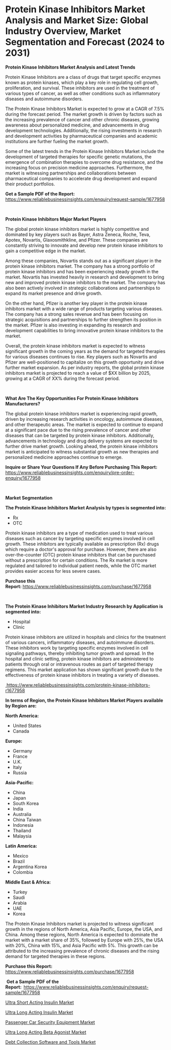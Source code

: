 <p><h1>Protein Kinase Inhibitors Market Analysis and Market Size: Global Industry Overview, Market Segmentation and Forecast (2024 to 2031)</h1></p><p><strong>Protein Kinase Inhibitors Market Analysis and Latest Trends</strong></p>
<p><p>Protein Kinase Inhibitors are a class of drugs that target specific enzymes known as protein kinases, which play a key role in regulating cell growth, proliferation, and survival. These inhibitors are used in the treatment of various types of cancer, as well as other conditions such as inflammatory diseases and autoimmune disorders.</p><p>The Protein Kinase Inhibitors Market is expected to grow at a CAGR of 7.5% during the forecast period. The market growth is driven by factors such as the increasing prevalence of cancer and other chronic diseases, growing awareness about personalized medicine, and advancements in drug development technologies. Additionally, the rising investments in research and development activities by pharmaceutical companies and academic institutions are further fueling the market growth.</p><p>Some of the latest trends in the Protein Kinase Inhibitors Market include the development of targeted therapies for specific genetic mutations, the emergence of combination therapies to overcome drug resistance, and the increasing focus on precision medicine approaches. Furthermore, the market is witnessing partnerships and collaborations between pharmaceutical companies to accelerate drug development and expand their product portfolios.</p></p>
<p><strong>Get a Sample PDF of the Report:&nbsp;</strong> <a href="https://www.reliablebusinessinsights.com/enquiry/request-sample/1677958">https://www.reliablebusinessinsights.com/enquiry/request-sample/1677958</a></p>
<p>&nbsp;</p>
<p><strong>Protein Kinase Inhibitors Major Market Players</strong></p>
<p><p>The global protein kinase inhibitors market is highly competitive and dominated by key players such as Bayer, Astra Zeneca, Roche, Teva, Apotex, Novartis, Glaxosmithkline, and Pfizer. These companies are constantly striving to innovate and develop new protein kinase inhibitors to gain a competitive edge in the market.</p><p>Among these companies, Novartis stands out as a significant player in the protein kinase inhibitors market. The company has a strong portfolio of protein kinase inhibitors and has been experiencing steady growth in the market. Novartis has invested heavily in research and development to bring new and improved protein kinase inhibitors to the market. The company has also been actively involved in strategic collaborations and partnerships to expand its market presence and drive growth.</p><p>On the other hand, Pfizer is another key player in the protein kinase inhibitors market with a wide range of products targeting various diseases. The company has a strong sales revenue and has been focusing on strategic acquisitions and partnerships to further strengthen its position in the market. Pfizer is also investing in expanding its research and development capabilities to bring innovative protein kinase inhibitors to the market.</p><p>Overall, the protein kinase inhibitors market is expected to witness significant growth in the coming years as the demand for targeted therapies for various diseases continues to rise. Key players such as Novartis and Pfizer are well-positioned to capitalize on this growth opportunity and drive further market expansion. As per industry reports, the global protein kinase inhibitors market is projected to reach a value of $XX billion by 2025, growing at a CAGR of XX% during the forecast period.</p></p>
<p>&nbsp;</p>
<p><strong>What Are The Key Opportunities For Protein Kinase Inhibitors Manufacturers?</strong></p>
<p><p>The global protein kinase inhibitors market is experiencing rapid growth, driven by increasing research activities in oncology, autoimmune diseases, and other therapeutic areas. The market is expected to continue to expand at a significant pace due to the rising prevalence of cancer and other diseases that can be targeted by protein kinase inhibitors. Additionally, advancements in technology and drug delivery systems are expected to further drive market growth. Looking ahead, the protein kinase inhibitors market is anticipated to witness substantial growth as new therapies and personalized medicine approaches continue to emerge.</p></p>
<p><strong>Inquire or Share Your Questions If Any Before Purchasing This Report:</strong> <a href="https://www.reliablebusinessinsights.com/enquiry/pre-order-enquiry/1677958">https://www.reliablebusinessinsights.com/enquiry/pre-order-enquiry/1677958</a></p>
<p>&nbsp;</p>
<p><strong>Market Segmentation</strong></p>
<p><strong>The Protein Kinase Inhibitors Market Analysis by types is segmented into:</strong></p>
<p><ul><li>Rx</li><li>OTC</li></ul></p>
<p><p>Protein kinase inhibitors are a type of medication used to treat various diseases such as cancer by targeting specific enzymes involved in cell growth. These inhibitors are typically available as prescription (Rx) drugs which require a doctor's approval for purchase. However, there are also over-the-counter (OTC) protein kinase inhibitors that can be purchased without a prescription for certain conditions. The Rx market is more regulated and tailored to individual patient needs, while the OTC market provides easier access for less severe cases.</p></p>
<p><strong>Purchase this Report:&nbsp;</strong><a href="https://www.reliablebusinessinsights.com/purchase/1677958">https://www.reliablebusinessinsights.com/purchase/1677958</a></p>
<p>&nbsp;</p>
<p><strong>The Protein Kinase Inhibitors Market Industry Research by Application is segmented into:</strong></p>
<p><ul><li>Hospital</li><li>Clinic</li></ul></p>
<p><p>Protein kinase inhibitors are utilized in hospitals and clinics for the treatment of various cancers, inflammatory diseases, and autoimmune disorders. These inhibitors work by targeting specific enzymes involved in cell signaling pathways, thereby inhibiting tumor growth and spread. In the hospital and clinic setting, protein kinase inhibitors are administered to patients through oral or intravenous routes as part of targeted therapy regimens. This market application has shown significant growth due to the effectiveness of protein kinase inhibitors in treating a variety of diseases.</p></p>
<p><a href="https://www.reliablebusinessinsights.com/protein-kinase-inhibitors-r1677958">&nbsp;https://www.reliablebusinessinsights.com/protein-kinase-inhibitors-r1677958</a></p>
<p><strong>In terms of Region, the Protein Kinase Inhibitors Market Players available by Region are:</strong></p>
<p>
    <p> <strong> North America: </strong>
        <ul>
            <li>United States</li>
            <li>Canada</li>
        </ul>
        </p> 
    <p> <strong> Europe: </strong>
        <ul>
            <li>Germany</li>
            <li>France</li>
            <li>U.K.</li>
            <li>Italy</li>
            <li>Russia</li>
        </ul>
        </p> 
    <p> <strong> Asia-Pacific: </strong>
        <ul>
            <li>China</li>
            <li>Japan</li>
            <li>South Korea</li>
            <li>India</li>
            <li>Australia</li>
            <li>China Taiwan</li>
            <li>Indonesia</li>
            <li>Thailand</li>
            <li>Malaysia</li>
        </ul>
        </p> 
    <p> <strong> Latin America: </strong>
        <ul>
            <li>Mexico</li>
            <li>Brazil</li>
            <li>Argentina Korea</li>
            <li>Colombia</li>
        </ul>
        </p> 
    <p> <strong> Middle East & Africa: </strong>
        <ul>
            <li>Turkey</li>
            <li>Saudi</li>
            <li>Arabia</li>
            <li>UAE</li>
            <li>Korea</li>
        </ul>
    </p>
    </p>
<p><p>The Protein Kinase Inhibitors market is projected to witness significant growth in the regions of North America, Asia Pacific, Europe, the USA, and China. Among these regions, North America is expected to dominate the market with a market share of 35%, followed by Europe with 25%, the USA with 20%, China with 15%, and Asia Pacific with 5%. This growth can be attributed to the increasing prevalence of chronic diseases and the rising demand for targeted therapies in these regions.</p></p>
<p><strong>Purchase this Report: </strong><a href="https://www.reliablebusinessinsights.com/purchase/1677958">https://www.reliablebusinessinsights.com/purchase/1677958</a></p>
<p>&nbsp;<strong>Get a Sample PDF of the Report:&nbsp;&nbsp;</strong><a href="https://www.reliablebusinessinsights.com/enquiry/request-sample/1677958">https://www.reliablebusinessinsights.com/enquiry/request-sample/1677958</a></p>
<p><strong></strong></p>
<p><p><a href="https://github.com/gdfhhhj/Market-Research-Report-List-6/blob/main/ultra-short-acting-insulin-market.md">Ultra Short Acting Insulin Market</a></p><p><a href="https://github.com/julyju69/Market-Research-Report-List-4/blob/main/ultra-long-acting-insulin-market.md">Ultra Long Acting Insulin Market</a></p><p><a href="https://www.linkedin.com/pulse/insights-passenger-car-security-equipment-market-size-which-lhqvf?trackingId=ijVpXQ5jQQiilc%2FldFEImA%3D%3D">Passenger Car Security Equipment Market</a></p><p><a href="https://github.com/nathandecarvalho/Market-Research-Report-List-4/blob/main/ultra-long-acting-beta-agonist-market.md">Ultra Long Acting Beta Agonist Market</a></p><p><a href="https://www.linkedin.com/pulse/debt-collection-software-tools-market-global-share-ranking-i4l0f?trackingId=92ORMuikQQymwpmIl2MWbQ%3D%3D">Debt Collection Software and Tools Market</a></p></p>